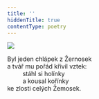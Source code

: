 ```yaml
---
title: ''
hiddenTitle: true
contentType: poetry
---
```


<section>

![](../Images/065.jpg)

Byl jeden chlápek z Žernosek  
a tvář mu pořád křivil vztek:  
         stáhl si holínky  
         a kousal kořínky  
ke zlosti celých Žemosek.

</section>
